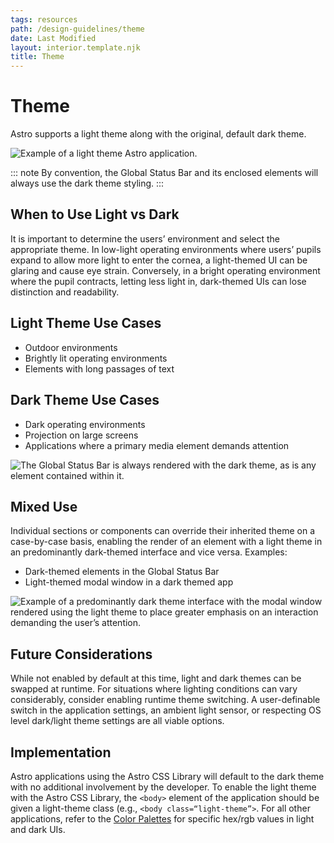 ```yaml
---
tags: resources
path: /design-guidelines/theme
date: Last Modified
layout: interior.template.njk
title: Theme
---
```


# Theme

Astro supports a light theme along with the original, default dark theme.

![Example of a light theme Astro application.](/img/design-guidelines/theme-lightui.png "Example of a light theme Astro application.")

::: note
By convention, the Global Status Bar and its enclosed elements will always use the dark theme styling.
:::

## When to Use Light vs Dark

It is important to determine the users’ environment and select the appropriate theme. In low-light operating environments where users’ pupils expand to allow more light to enter the cornea, a light-themed UI can be glaring and cause eye strain. Conversely, in a bright operating environment where the pupil contracts, letting less light in, dark-themed UIs can lose distinction and readability.

## Light Theme Use Cases

- Outdoor environments
- Brightly lit operating environments
- Elements with long passages of text

## Dark Theme Use Cases

- Dark operating environments
- Projection on large screens
- Applications where a primary media element demands attention

![The Global Status Bar is always rendered with the dark theme, as is any element contained within it.](/img/design-guidelines/theme-darkui.png "The Global Status Bar is always rendered with the dark theme, as is any element contained within it.")

## Mixed Use

Individual sections or components can override their inherited theme on a case-by-case basis, enabling the render of an element with a light theme in an predominantly dark-themed interface and vice versa. Examples:

- Dark-themed elements in the Global Status Bar
- Light-themed modal window in a dark themed app

![Example of a predominantly dark theme interface with the modal window rendered using the light theme to place greater emphasis on an interaction demanding the user’s attention.](/img/design-guidelines/theme-darkui-mixed.png "Example of a predominantly dark theme interface with the modal window rendered using the light theme to place greater emphasis on an interaction demanding the user’s attention.")

## Future Considerations

While not enabled by default at this time, light and dark themes can be swapped at runtime. For situations where lighting conditions can vary considerably, consider enabling runtime theme switching. A user-definable switch in the application settings, an ambient light sensor, or respecting OS level dark/light theme settings are all viable options.

## Implementation

Astro applications using the Astro CSS Library will default to the dark theme with no additional involvement by the developer. To enable the light theme with the Astro CSS Library, the `<body>` element of the application should be given a light-theme class (e.g., `<body class=“light-theme”>`. For all other applications, refer to the [Color Palettes](/design-guidelines/color) for specific hex/rgb values in light and dark UIs.
